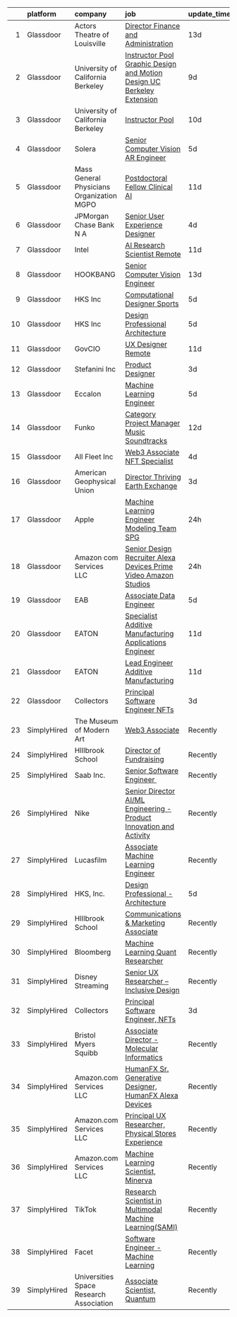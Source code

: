 

|    | platform    | company                                   | job                                                                                                                                                                                                                                                                                                                                                                                                                                                                                                                                                                                                                                                                                                                                                                                                                                                                                                                                                                                                                                                                                                                                                                                                                                                                                                                                                                                 | update_time   | location                |
|---:|:------------|:------------------------------------------|:------------------------------------------------------------------------------------------------------------------------------------------------------------------------------------------------------------------------------------------------------------------------------------------------------------------------------------------------------------------------------------------------------------------------------------------------------------------------------------------------------------------------------------------------------------------------------------------------------------------------------------------------------------------------------------------------------------------------------------------------------------------------------------------------------------------------------------------------------------------------------------------------------------------------------------------------------------------------------------------------------------------------------------------------------------------------------------------------------------------------------------------------------------------------------------------------------------------------------------------------------------------------------------------------------------------------------------------------------------------------------------|:--------------|:------------------------|
|  1 | Glassdoor   | Actors Theatre of Louisville              | [Director  Finance and Administration](https://www.glassdoor.com/partner/jobListing.htm?pos=119&ao=1136043&s=58&guid=00000181f12bb75199c151cd3c8703cf&src=GD_JOB_AD&t=SR&vt=w&ea=1&cs=1_6f8feacb&cb=1657608583366&jobListingId=1007968741199&jrtk=3-0-1g7oindsskhq6801-1g7oindtfi3a8800-9d7b15679300fa6b-)                                                                                                                                                                                                                                                                                                                                                                                                                                                                                                                                                                                                                                                                                                                                                                                                                                                                                                                                                                                                                                                                          | 13d           | Louisville, KY          |
|  2 | Glassdoor   | University of California Berkeley         | [Instructor Pool Graphic Design and Motion Design UC Berkeley Extension](https://www.glassdoor.com/partner/jobListing.htm?pos=115&ao=1136043&s=58&guid=00000181f12bb75199c151cd3c8703cf&src=GD_JOB_AD&t=SR&vt=w&cs=1_1f254204&cb=1657608583365&jobListingId=1007978484355&jrtk=3-0-1g7oindsskhq6801-1g7oindtfi3a8800-f40628e4867d1fed-)                                                                                                                                                                                                                                                                                                                                                                                                                                                                                                                                                                                                                                                                                                                                                                                                                                                                                                                                                                                                                                             | 9d            | Berkeley, CA            |
|  3 | Glassdoor   | University of California Berkeley         | [Instructor Pool](https://www.glassdoor.com/partner/jobListing.htm?pos=110&ao=1136043&s=58&guid=00000181f12bb75199c151cd3c8703cf&src=GD_JOB_AD&t=SR&vt=w&cs=1_f3b70cad&cb=1657608583364&jobListingId=1007975971924&jrtk=3-0-1g7oindsskhq6801-1g7oindtfi3a8800-97b24cf7dd2ff725-)                                                                                                                                                                                                                                                                                                                                                                                                                                                                                                                                                                                                                                                                                                                                                                                                                                                                                                                                                                                                                                                                                                    | 10d           | San Francisco, CA       |
|  4 | Glassdoor   | Solera                                    | [Senior Computer Vision   AR Engineer](https://www.glassdoor.com/partner/jobListing.htm?pos=112&ao=1136043&s=58&guid=00000181f12bb75199c151cd3c8703cf&src=GD_JOB_AD&t=SR&vt=w&cs=1_b01a3e99&cb=1657608583365&jobListingId=1007987390806&jrtk=3-0-1g7oindsskhq6801-1g7oindtfi3a8800-361ff7c4e5cf35db-)                                                                                                                                                                                                                                                                                                                                                                                                                                                                                                                                                                                                                                                                                                                                                                                                                                                                                                                                                                                                                                                                               | 5d            | Remote                  |
|  5 | Glassdoor   | Mass General Physicians Organization MGPO | [Postdoctoral Fellow  Clinical AI](https://www.glassdoor.com/partner/jobListing.htm?pos=108&ao=1136043&s=58&guid=00000181f12bb75199c151cd3c8703cf&src=GD_JOB_AD&t=SR&vt=w&cs=1_6f234a88&cb=1657608583364&jobListingId=1007973984738&jrtk=3-0-1g7oindsskhq6801-1g7oindtfi3a8800-7e1e1b7b41195468-)                                                                                                                                                                                                                                                                                                                                                                                                                                                                                                                                                                                                                                                                                                                                                                                                                                                                                                                                                                                                                                                                                   | 11d           | Boston, MA              |
|  6 | Glassdoor   | JPMorgan Chase Bank  N A                  | [Senior User Experience Designer](https://www.glassdoor.com/partner/jobListing.htm?pos=111&ao=1136043&s=58&guid=00000181f12bb75199c151cd3c8703cf&src=GD_JOB_AD&t=SR&vt=w&cs=1_c381a959&cb=1657608583364&jobListingId=1007991504187&jrtk=3-0-1g7oindsskhq6801-1g7oindtfi3a8800-87ea9470d0349728-)                                                                                                                                                                                                                                                                                                                                                                                                                                                                                                                                                                                                                                                                                                                                                                                                                                                                                                                                                                                                                                                                                    | 4d            | Chicago, IL             |
|  7 | Glassdoor   | Intel                                     | [AI Research Scientist  Remote ](https://www.glassdoor.com/partner/jobListing.htm?pos=117&ao=1136043&s=58&guid=00000181f12bb75199c151cd3c8703cf&src=GD_JOB_AD&t=SR&vt=w&cs=1_37f912db&cb=1657608583365&jobListingId=1007972697909&jrtk=3-0-1g7oindsskhq6801-1g7oindtfi3a8800-e6d184d2bbfede32-)                                                                                                                                                                                                                                                                                                                                                                                                                                                                                                                                                                                                                                                                                                                                                                                                                                                                                                                                                                                                                                                                                     | 11d           | Santa Clara, CA         |
|  8 | Glassdoor   | HOOKBANG                                  | [Senior Computer Vision Engineer](https://www.glassdoor.com/partner/jobListing.htm?pos=121&ao=1136043&s=58&guid=00000181f12bb75199c151cd3c8703cf&src=GD_JOB_AD&t=SR&vt=w&ea=1&cs=1_26e6a3aa&cb=1657608583366&jobListingId=1007968819941&jrtk=3-0-1g7oindsskhq6801-1g7oindtfi3a8800-3f94f32c855d58e3-)                                                                                                                                                                                                                                                                                                                                                                                                                                                                                                                                                                                                                                                                                                                                                                                                                                                                                                                                                                                                                                                                               | 13d           | Remote                  |
|  9 | Glassdoor   | HKS  Inc                                  | [Computational Designer   Sports](https://www.glassdoor.com/partner/jobListing.htm?pos=104&ao=1136043&s=58&guid=00000181f12bb75199c151cd3c8703cf&src=GD_JOB_AD&t=SR&vt=w&cs=1_40d3de1d&cb=1657608583363&jobListingId=1007987975635&jrtk=3-0-1g7oindsskhq6801-1g7oindtfi3a8800-d98b7e78996b43d8-)                                                                                                                                                                                                                                                                                                                                                                                                                                                                                                                                                                                                                                                                                                                                                                                                                                                                                                                                                                                                                                                                                    | 5d            | Los Angeles, CA         |
| 10 | Glassdoor   | HKS  Inc                                  | [Design Professional   Architecture](https://www.glassdoor.com/partner/jobListing.htm?pos=106&ao=1136043&s=58&guid=00000181f12bb75199c151cd3c8703cf&src=GD_JOB_AD&t=SR&vt=w&cs=1_b2177d53&cb=1657608583363&jobListingId=1007987975531&jrtk=3-0-1g7oindsskhq6801-1g7oindtfi3a8800-aa9517ef76fdb3a1-)                                                                                                                                                                                                                                                                                                                                                                                                                                                                                                                                                                                                                                                                                                                                                                                                                                                                                                                                                                                                                                                                                 | 5d            | Los Angeles, CA         |
| 11 | Glassdoor   | GovCIO                                    | [UX Designer  Remote ](https://www.glassdoor.com/partner/jobListing.htm?pos=114&ao=1136043&s=58&guid=00000181f12bb75199c151cd3c8703cf&src=GD_JOB_AD&t=SR&vt=w&cs=1_deb7ef1c&cb=1657608583365&jobListingId=1007973829127&jrtk=3-0-1g7oindsskhq6801-1g7oindtfi3a8800-3c3a8742c6bc3871-)                                                                                                                                                                                                                                                                                                                                                                                                                                                                                                                                                                                                                                                                                                                                                                                                                                                                                                                                                                                                                                                                                               | 11d           | Remote                  |
| 12 | Glassdoor   | Stefanini  Inc                            | [Product Designer](https://www.glassdoor.com/partner/jobListing.htm?pos=116&ao=1136043&s=58&guid=00000181f12bb75199c151cd3c8703cf&src=GD_JOB_AD&t=SR&vt=w&ea=1&cs=1_a276a4de&cb=1657608583365&jobListingId=1007993852074&jrtk=3-0-1g7oindsskhq6801-1g7oindtfi3a8800-56990b212e5da083-)                                                                                                                                                                                                                                                                                                                                                                                                                                                                                                                                                                                                                                                                                                                                                                                                                                                                                                                                                                                                                                                                                              | 3d            | Dearborn, MI            |
| 13 | Glassdoor   | Eccalon                                   | [Machine Learning Engineer](https://www.glassdoor.com/partner/jobListing.htm?pos=113&ao=1136043&s=58&guid=00000181f12bb75199c151cd3c8703cf&src=GD_JOB_AD&t=SR&vt=w&ea=1&cs=1_5b6b8cd7&cb=1657608583365&jobListingId=1007987494120&jrtk=3-0-1g7oindsskhq6801-1g7oindtfi3a8800-1be63e6e10b503d5-)                                                                                                                                                                                                                                                                                                                                                                                                                                                                                                                                                                                                                                                                                                                                                                                                                                                                                                                                                                                                                                                                                     | 5d            | Hanover, MD             |
| 14 | Glassdoor   | Funko                                     | [Category Project Manager  Music Soundtracks](https://www.glassdoor.com/partner/jobListing.htm?pos=107&ao=1136043&s=58&guid=00000181f12bb75199c151cd3c8703cf&src=GD_JOB_AD&t=SR&vt=w&cs=1_20cf6762&cb=1657608583364&jobListingId=1007971644591&jrtk=3-0-1g7oindsskhq6801-1g7oindtfi3a8800-7586e8b6f4749655-)                                                                                                                                                                                                                                                                                                                                                                                                                                                                                                                                                                                                                                                                                                                                                                                                                                                                                                                                                                                                                                                                        | 12d           | Austin, TX              |
| 15 | Glassdoor   | All Fleet Inc                             | [Web3 Associate   NFT Specialist](https://www.glassdoor.com/partner/jobListing.htm?pos=101&ao=1110586&s=58&guid=00000181f12bb75199c151cd3c8703cf&src=GD_JOB_AD&t=SR&vt=w&ea=1&cs=1_ce38ee9b&cb=1657608583363&jobListingId=1007990811083&cpc=84DBBAA61F05C438&jrtk=3-0-1g7oindsskhq6801-1g7oindtfi3a8800-0ed09dea353dd073--6NYlbfkN0AtlW_omU2Xx3W-19HQ_drmTKCWebiHnmA5lS5PDL5G8byyb_cVqG1a5cUmTcwFafQ3qhOZ60w2v3j4Pa4rkUt6EdvziXUDip5jwSVdhurbiWmgDmbNHN71DjmC1h-YEYyICTAHoIxzAFhxhzl_bJoEk5heshHaBve2sorqhXtW4yNvnxu7d-JmpZdaiM1Qy8qgnPtOf7As2XFx8k6lK1sa4DoWyOVYjexFbxFeoph4jZQKdvLKanU4_Njp8H0l3I0NbBu4xvSnh_Z8Gil9tIGtFGvk0igu5AHLuIKoMpbhzSLUUUWeEWoyEATQd55nz9t_cX4x2HhqNmRw2ADPGv7JLtJ3qK2lL0e4lMnQQ_GLJ9iymu--bKM8UZM_SPD7FYIGFLhq5qw0ZCLJQTQQZk_c_-xEwaSCv9bvdfqq81Ps5UyVudz7cm6acPu3GVwZtm1wEVkgyVhBfRmFbJjkgng8VlWUvCiq9QAl5wp3lXdubw181eooqSHiLFpKsT-rFaimRhikYyo9rD-DjUuJDmAD)                                                                                                                                                                                                                                                                                                                                                                                                                                                                                          | 4d            | Zion, IL                |
| 16 | Glassdoor   | American Geophysical Union                | [Director  Thriving Earth Exchange](https://www.glassdoor.com/partner/jobListing.htm?pos=118&ao=1136043&s=58&guid=00000181f12bb75199c151cd3c8703cf&src=GD_JOB_AD&t=SR&vt=w&ea=1&cs=1_d378c378&cb=1657608583365&jobListingId=1007993955243&jrtk=3-0-1g7oindsskhq6801-1g7oindtfi3a8800-13b136de571ad4df-)                                                                                                                                                                                                                                                                                                                                                                                                                                                                                                                                                                                                                                                                                                                                                                                                                                                                                                                                                                                                                                                                             | 3d            | Washington, DC          |
| 17 | Glassdoor   | Apple                                     | [Machine Learning Engineer  Modeling Team   SPG](https://www.glassdoor.com/partner/jobListing.htm?pos=103&ao=1136043&s=58&guid=00000181f12bb75199c151cd3c8703cf&src=GD_JOB_AD&t=SR&vt=w&cs=1_35b3ce35&cb=1657608583363&jobListingId=1007999034473&jrtk=3-0-1g7oindsskhq6801-1g7oindtfi3a8800-a1c6ddc4983480cb-)                                                                                                                                                                                                                                                                                                                                                                                                                                                                                                                                                                                                                                                                                                                                                                                                                                                                                                                                                                                                                                                                     | 24h           | Cupertino, CA           |
| 18 | Glassdoor   | Amazon com Services LLC                   | [Senior Design Recruiter  Alexa  Devices  Prime Video   Amazon Studios](https://www.glassdoor.com/partner/jobListing.htm?pos=109&ao=1136043&s=58&guid=00000181f12bb75199c151cd3c8703cf&src=GD_JOB_AD&t=SR&vt=w&cs=1_395cad78&cb=1657608583365&jobListingId=1007998212525&jrtk=3-0-1g7oindsskhq6801-1g7oindtfi3a8800-de903759db23188e-)                                                                                                                                                                                                                                                                                                                                                                                                                                                                                                                                                                                                                                                                                                                                                                                                                                                                                                                                                                                                                                              | 24h           | New York, NY            |
| 19 | Glassdoor   | EAB                                       | [Associate Data Engineer](https://www.glassdoor.com/partner/jobListing.htm?pos=105&ao=1136043&s=58&guid=00000181f12bb75199c151cd3c8703cf&src=GD_JOB_AD&t=SR&vt=w&cs=1_38c5a40f&cb=1657608583363&jobListingId=1007987430798&jrtk=3-0-1g7oindsskhq6801-1g7oindtfi3a8800-65a1060564fdef46-)                                                                                                                                                                                                                                                                                                                                                                                                                                                                                                                                                                                                                                                                                                                                                                                                                                                                                                                                                                                                                                                                                            | 5d            | Remote                  |
| 20 | Glassdoor   | EATON                                     | [Specialist   Additive Manufacturing Applications Engineer](https://www.glassdoor.com/partner/jobListing.htm?pos=120&ao=1136043&s=58&guid=00000181f12bb75199c151cd3c8703cf&src=GD_JOB_AD&t=SR&vt=w&cs=1_32ce7e0f&cb=1657608583366&jobListingId=1007973772476&jrtk=3-0-1g7oindsskhq6801-1g7oindtfi3a8800-24f9db2ec16f5da2-)                                                                                                                                                                                                                                                                                                                                                                                                                                                                                                                                                                                                                                                                                                                                                                                                                                                                                                                                                                                                                                                          | 11d           | Southfield, MI          |
| 21 | Glassdoor   | EATON                                     | [Lead Engineer   Additive Manufacturing](https://www.glassdoor.com/partner/jobListing.htm?pos=122&ao=1136043&s=58&guid=00000181f12bb75199c151cd3c8703cf&src=GD_JOB_AD&t=SR&vt=w&cs=1_a36fb990&cb=1657608583366&jobListingId=1007973750941&jrtk=3-0-1g7oindsskhq6801-1g7oindtfi3a8800-7255cd79f6523b15-)                                                                                                                                                                                                                                                                                                                                                                                                                                                                                                                                                                                                                                                                                                                                                                                                                                                                                                                                                                                                                                                                             | 11d           | Southfield, MI          |
| 22 | Glassdoor   | Collectors                                | [Principal Software Engineer  NFTs](https://www.glassdoor.com/partner/jobListing.htm?pos=102&ao=1110586&s=58&guid=00000181f12bb75199c151cd3c8703cf&src=GD_JOB_AD&t=SR&vt=w&cs=1_131668c0&cb=1657608583363&jobListingId=1007992240823&cpc=FA84DF7EA1EC2398&jrtk=3-0-1g7oindsskhq6801-1g7oindtfi3a8800-9ed9be0b59a4a466--6NYlbfkN0DG4ntHtB_rMsnfhgmnSvK2brktLme1L4SiDeJjQ-izrVOLqRJ5-yjEwoYGp-nj3bUvyNYGi_l_KUFiTCD1_DplnZFSR8Ijd2N4XRtAZl-U-XeP_v7U1b_lLokY6_wqsZffml7bz2bwVqyfq1s9c9G9-p3oDcepYODTwCNK6_awSWuid7Yr-hcohVOpGPUyH2Kc_nV8BQEyZ_FOSzoTc8O0XtbIB6V6m170rK_jHjDCp--t0xjb_eoAMBCJwOcWhoIbO0UB7B6xSBWokrNDy0e2IZnxt5UQMxTFX7w9z7_PgJHE2cS3wxdkxeh6UVEuFkKUwimzpMgADFLGM0UtTY9duH8Ttd1i1FCmaeWSRlmiKd7S5vch9l1zv9wG32rosZr7R44h6ySFDr-hpXYBiFkD_67LC2HeahcfUv44XvE85bYyxShomp9gFuJZcaV5PHFEiWyFYIgzjFxU-kZ5kHnS8n5DXkTkarBUoyhE8MVAn60DeyvevHnIDYRapwB5wqHiD1uR7_LDbspX4EviBaYD8YloQW1z3xx-fyB8j-xE2xBIR5kaEzKp2vFvMk0bfXGKYz46yLEmzkK4ck7enbdr2eIAAmSIaVWH3u8PqD0NjNr2f0CJowrUpBS7qvyLoj-oJqxUdm-4q9ifV6SErFyMpkAG_YeWBmlpZ4x4VqjqEEgGR4losvXZfbsvsCZjJHSSAlUy7KQ4zDfnA3dwJ4OnoH70LewChB2bgJQIwmn64igp661OmGPCpu-7oqRwQlkVE2-M2Vp3Yui8SEgcGv6kGDCL1WGHindzyfT7rcFli1nfCSgjdFLKHj-nN5y0e3uCjefHBtrUwuBuoibSMHdyxWcgNR7cS162Qr_0KFZDu0PIYWN-seo52uM3KW5iMS2--BTv6w6Ygi-4UFAQycEkDEWWGunRTP-Cf8u_fWCvxbEwwsfyt7J6OHbeWjCJPDvGX1lyZg5VsVVqfk-Ti4Uk3y3mKekjmU3AnNiiS0fHCw%3D%3D) | 3d            | Santa Ana, CA           |
| 23 | SimplyHired | The Museum of Modern Art                  | [Web3 Associate](https://www.simplyhired.com/job/YuKI2tqG1D95R1pZjD5X4TDL5EorwMNgW-VnZr6KMSpp97UaGBSgSg?q=generative+art)                                                                                                                                                                                                                                                                                                                                                                                                                                                                                                                                                                                                                                                                                                                                                                                                                                                                                                                                                                                                                                                                                                                                                                                                                                                           | Recently      | New York, NY            |
| 24 | SimplyHired | HIllbrook School                          | [Director of Fundraising](https://www.simplyhired.com/job/ENKUisqEPyXa1cUA81a4-YhdtzebfyE0gA8nVSY6VQ4HA2qzcaOKGg?q=generative+art)                                                                                                                                                                                                                                                                                                                                                                                                                                                                                                                                                                                                                                                                                                                                                                                                                                                                                                                                                                                                                                                                                                                                                                                                                                                  | Recently      | Los Gatos, CA           |
| 25 | SimplyHired | Saab Inc.                                 | [Senior Software Engineer ﻿](https://www.simplyhired.com/job/XGxxSbi_pQmghBTdNfKG3BCaBxwKkfnYwjhpRjm-rIVPcxLAmzaDCg?q=generative+art)                                                                                                                                                                                                                                                                                                                                                                                                                                                                                                                                                                                                                                                                                                                                                                                                                                                                                                                                                                                                                                                                                                                                                                                                                                               | Recently      | Remote                  |
| 26 | SimplyHired | Nike                                      | [Senior Director AI/ML Engineering - Product Innovation and Activity](https://www.simplyhired.com/job/Gn9HVTtK0oUTy9Q9duapau2xLYfPiiB0pwqHYMkx_Xg3S0gszFuT0g?q=generative+art)                                                                                                                                                                                                                                                                                                                                                                                                                                                                                                                                                                                                                                                                                                                                                                                                                                                                                                                                                                                                                                                                                                                                                                                                      | Recently      | Atlanta, GA             |
| 27 | SimplyHired | Lucasfilm                                 | [Associate Machine Learning Engineer](https://www.simplyhired.com/job/XJTtzorP-cvC9W-T4C3Nbsj0BMgIlQp6ZwvKdhPLZqUll3uPYTuIAQ?q=generative+art)                                                                                                                                                                                                                                                                                                                                                                                                                                                                                                                                                                                                                                                                                                                                                                                                                                                                                                                                                                                                                                                                                                                                                                                                                                      | Recently      | San Francisco, CA       |
| 28 | SimplyHired | HKS, Inc.                                 | [Design Professional - Architecture](https://www.simplyhired.com/job/e2dSjIQGq9k0f5YYlcWm0fx5HVAilZHTtAoaSRWPSV5otBMxyeAg0Q?q=generative+art)                                                                                                                                                                                                                                                                                                                                                                                                                                                                                                                                                                                                                                                                                                                                                                                                                                                                                                                                                                                                                                                                                                                                                                                                                                       | 5d            | Los Angeles, CA         |
| 29 | SimplyHired | HIllbrook School                          | [Communications & Marketing Associate](https://www.simplyhired.com/job/2MBebvIOj_Hp5gq3FFNayjvwoxn4Pb440_8DT_CXG_1WV2F-P3BN4Q?q=generative+art)                                                                                                                                                                                                                                                                                                                                                                                                                                                                                                                                                                                                                                                                                                                                                                                                                                                                                                                                                                                                                                                                                                                                                                                                                                     | Recently      | Los Gatos, CA           |
| 30 | SimplyHired | Bloomberg                                 | [Machine Learning Quant Researcher](https://www.simplyhired.com/job/VPoBWZeqtsL_I-8lUeUVH-XyL3kFT6mMxT20wo9--CNiv9Uav37p5Q?q=generative+art)                                                                                                                                                                                                                                                                                                                                                                                                                                                                                                                                                                                                                                                                                                                                                                                                                                                                                                                                                                                                                                                                                                                                                                                                                                        | Recently      | New York, NY            |
| 31 | SimplyHired | Disney Streaming                          | [Senior UX Researcher – Inclusive Design](https://www.simplyhired.com/job/RAZ7KmP0s5ZxA1-vecnyB9VkufxwIgWazNIW97r0gQtq_zVckZa9tQ?q=generative+art)                                                                                                                                                                                                                                                                                                                                                                                                                                                                                                                                                                                                                                                                                                                                                                                                                                                                                                                                                                                                                                                                                                                                                                                                                                  | Recently      | San Francisco, CA       |
| 32 | SimplyHired | Collectors                                | [Principal Software Engineer, NFTs](https://www.simplyhired.com/job/p-RhrSwdWNhvz4rGDu4LwJEPVuChDO6_ZF0zCXEuJovGL6ct9zvzBQ?q=generative+art)                                                                                                                                                                                                                                                                                                                                                                                                                                                                                                                                                                                                                                                                                                                                                                                                                                                                                                                                                                                                                                                                                                                                                                                                                                        | 3d            | Santa Ana, CA           |
| 33 | SimplyHired | Bristol Myers Squibb                      | [Associate Director - Molecular Informatics](https://www.simplyhired.com/job/QtWWkNjz_Cu3ZIEtJ0B9sthqkeZ5MfHKqpcgho2hq4l3uGmX674F0Q?q=generative+art)                                                                                                                                                                                                                                                                                                                                                                                                                                                                                                                                                                                                                                                                                                                                                                                                                                                                                                                                                                                                                                                                                                                                                                                                                               | Recently      | San Diego, CA           |
| 34 | SimplyHired | Amazon.com Services LLC                   | [HumanFX Sr. Generative Designer, HumanFX Alexa Devices](https://www.simplyhired.com/job/SSrYI_L00o51iyDd7qkZ-T9exLAgSWhXx3vY8D9A9QeIMCvp9Z202A?q=generative+art)                                                                                                                                                                                                                                                                                                                                                                                                                                                                                                                                                                                                                                                                                                                                                                                                                                                                                                                                                                                                                                                                                                                                                                                                                   | Recently      | Remote                  |
| 35 | SimplyHired | Amazon.com Services LLC                   | [Principal UX Researcher, Physical Stores Experience](https://www.simplyhired.com/job/_csyTIh-8rYUsGDdjaRyIrBjeYPQS9PWpzGU_-x6UZ8eHEGhv1gCmQ?q=generative+art)                                                                                                                                                                                                                                                                                                                                                                                                                                                                                                                                                                                                                                                                                                                                                                                                                                                                                                                                                                                                                                                                                                                                                                                                                      | Recently      | Seattle, WA             |
| 36 | SimplyHired | Amazon.com Services LLC                   | [Machine Learning Scientist, Minerva](https://www.simplyhired.com/job/UGeK_pyQ_9gOj9uNbip6K6NCJrF-yPthCYBQqsmJlhQvy9yrWJVTgQ?q=generative+art)                                                                                                                                                                                                                                                                                                                                                                                                                                                                                                                                                                                                                                                                                                                                                                                                                                                                                                                                                                                                                                                                                                                                                                                                                                      | Recently      | San Diego, CA           |
| 37 | SimplyHired | TikTok                                    | [Research Scientist in Multimodal Machine Learning(SAMI)](https://www.simplyhired.com/job/g0exLn8sQD20rGKxgOfN2y8VGtk6qlrnqctVYQ-tGc51J4jnxUHjLg?q=generative+art)                                                                                                                                                                                                                                                                                                                                                                                                                                                                                                                                                                                                                                                                                                                                                                                                                                                                                                                                                                                                                                                                                                                                                                                                                  | Recently      | Seattle, WA +1 location |
| 38 | SimplyHired | Facet                                     | [Software Engineer - Machine Learning](https://www.simplyhired.com/job/rRl7LpYqGiIowLAwzbrNzMgXtXTFbKgtp-z9fo66PKEqX4Q6nYlO_w?q=generative+art)                                                                                                                                                                                                                                                                                                                                                                                                                                                                                                                                                                                                                                                                                                                                                                                                                                                                                                                                                                                                                                                                                                                                                                                                                                     | Recently      | San Francisco, CA       |
| 39 | SimplyHired | Universities Space Research Association   | [Associate Scientist, Quantum](https://www.simplyhired.com/job/A_kNwmPauICIfo5Qu5V7PVE0zdmhMpn6G33lWYk4RtzR6S2AfVqQ5A?q=generative+art)                                                                                                                                                                                                                                                                                                                                                                                                                                                                                                                                                                                                                                                                                                                                                                                                                                                                                                                                                                                                                                                                                                                                                                                                                                             | Recently      | Mountain View, CA       |